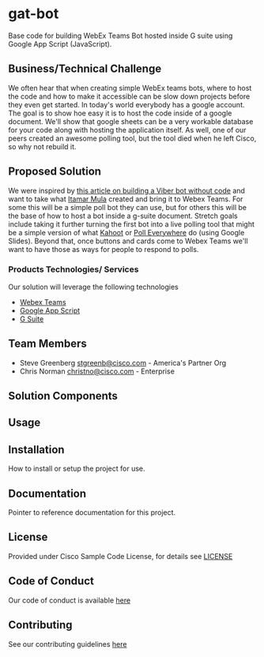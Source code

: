 # gat-bot

Base code for building WebEx Teams Bot hosted inside G suite using Google App Script (JavaScript).


## Business/Technical Challenge

We often hear that when creating simple WebEx teams bots, where to host the code and how to make it accessible can be slow down projects before they even get started. In today's world everybody has a google account. The goal is to show hoe easy it is to host the code inside of a google document. We'll show that google sheets can be a very workable database for your code along with hosting the application itself. As well, one of our peers created an awesome polling tool, but the tool died when he left Cisco, so why not rebuild it.

## Proposed Solution

We were inspired by [this article on building a Viber bot without code](https://developers.viber.com/blog/2017/09/12/build-a-bot-with-zero-coding) and want to take what [Itamar Mula](https://github.com/ItamarM) created and bring it to Webex Teams. For some this will be a simple poll bot they can use, but for others this will be the base of how to host a bot inside a g-suite document. Stretch goals include taking it further turning the first bot into a live polling tool that might be a simple version of what [Kahoot](https://getkahoot.com/) or [Poll Everywhere](https://www.polleverywhere.com/) do (using Google Slides). Beyond that, once buttons and cards come to Webex Teams we'll want to have those as ways for people to respond to polls.


### Products Technologies/ Services

Our solution will leverage the following technologies

* [Webex Teams](http://developer.webex.com)
* [Google App Script](https://developers.google.com/apps-script/)
* [G Suite](https://gsuite.google.com/)

## Team Members


* Steve Greenberg <stgreenb@cisco.com> - America's Partner Org
* Chris Norman <christno@cisco.com> - Enterprise


## Solution Components


<!-- This does not need to be completed during the initial submission phase  

Provide a brief overview of the components involved with this project. e.g Python /  -->


## Usage

<!-- This does not need to be completed during the initial submission phase  

Provide a brief overview of how to use the solution  -->



## Installation

How to install or setup the project for use.


## Documentation

Pointer to reference documentation for this project.


## License

Provided under Cisco Sample Code License, for details see [LICENSE](./LICENSE.md)

## Code of Conduct

Our code of conduct is available [here](./CODE_OF_CONDUCT.md)

## Contributing

See our contributing guidelines [here](./CONTRIBUTING.md)
